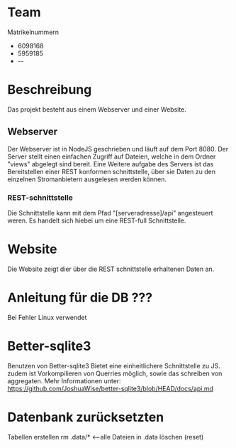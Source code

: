 # Team
Matrikelnummern
* 6098168
* 5959185
* --

# Beschreibung
Das projekt besteht aus einem Webserver und einer Website.

## Webserver
Der Webserver ist in NodeJS geschrieben und läuft auf dem Port 8080.
Der Server stellt einen einfachen Zugriff auf Dateien, welche in dem Ordner "views" abgelegt sind bereit.
Eine Weitere aufgabe des Servers ist das Bereitstellen einer REST konformen schnittstelle, über sie Daten zu den einzelnen Stromanbietern ausgelesen werden können.

### REST-schnittstelle
Die Schnittstelle kann mit dem Pfad "[serveradresse]/api" angesteuert weren. Es handelt sich hiebei um eine REST-full Schnittstelle.

# Website
Die Website zeigt dier über die REST schnittstelle erhaltenen Daten an.

# Anleitung für die DB ???
Bei Fehler Linux verwendet

# Better-sqlite3
Benutzen von Better-sqlite3
Bietet eine einheitlichere Schnittstelle zu JS.
zudem ist Vorkompilieren von Querries möglich, sowie das schreiben von aggregaten.
 Mehr Informationen unter: https://github.com/JoshuaWise/better-sqlite3/blob/HEAD/docs/api.md

# Datenbank zurücksetzten
Tabellen erstellen
rm .data/* <--alle Dateien in .data löschen (reset)

